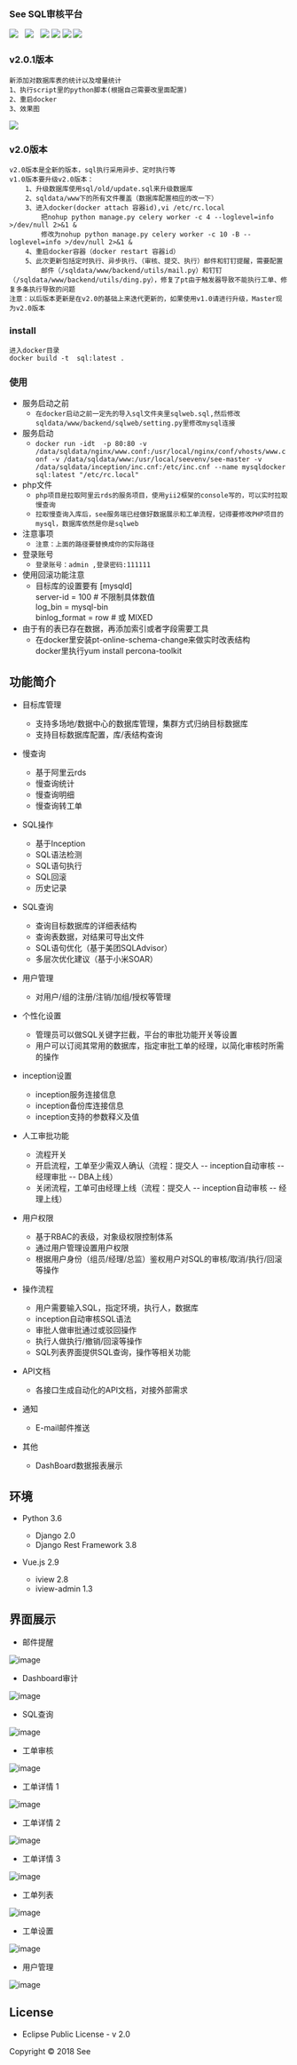 
### See SQL审核平台

![](https://img.shields.io/badge/build-release-brightgreen.svg)  
![](https://img.shields.io/badge/version-v1.0.0-brightgreen.svg)  
![](https://img.shields.io/badge/vue.js-2.9.1-brightgreen.svg) 
![](https://img.shields.io/badge/iview-2.8.0-brightgreen.svg?style=flat-square) 
![](https://img.shields.io/badge/python-3.6-brightgreen.svg)
![](https://img.shields.io/badge/Django-2.0-brightgreen.svg)

### v2.0.1版本
    新添加对数据库表的统计以及增量统计
    1、执行script里的python脚本(根据自己需要改里面配置)
    2、重启docker
    3、效果图
![](https://github.com/qieangel2013/see/blob/master/sqldata/www/frontend/dist/dist/table.png)

### v2.0版本
	v2.0版本是全新的版本，sql执行采用异步、定时执行等
	v1.0版本要升级v2.0版本：
		1、升级数据库使用sql/old/update.sql来升级数据库
		2、sqldata/www下的所有文件覆盖（数据库配置相应的改一下）
		3、进入docker(docker attach 容器id),vi /etc/rc.local
			把nohup python manage.py celery worker -c 4 --loglevel=info >/dev/null 2>&1 &
			修改为nohup python manage.py celery worker -c 10 -B --loglevel=info >/dev/null 2>&1 &
		4、重启docker容器（docker restart 容器id）
		5、此次更新包括定时执行、异步执行、（审核、提交、执行）邮件和钉钉提醒，需要配置
			邮件（/sqldata/www/backend/utils/mail.py）和钉钉（/sqldata/www/backend/utils/ding.py），修复了pt由于触发器导致不能执行工单、修复多条执行导致的问题
	注意：以后版本更新是在v2.0的基础上来迭代更新的，如果使用v1.0请进行升级，Master现为v2.0版本

### install
    进入docker目录
    docker build -t  sql:latest .
### 使用
 - 服务启动之前
    - `在docker启动之前一定先的导入sql文件夹里sqlweb.sql,然后修改sqldata/www/backend/sqlweb/setting.py里修改mysql连接`
 - 服务启动
     - `docker run -idt  -p 80:80 -v /data/sqldata/nginx/www.conf:/usr/local/nginx/conf/vhosts/www.conf
        -v /data/sqldata/www:/usr/local/seevenv/see-master
        -v /data/sqldata/inception/inc.cnf:/etc/inc.cnf
        --name mysqldocker sql:latest "/etc/rc.local"` 
 - php文件
    - `php项目是拉取阿里云rds的服务项目，使用yii2框架的console写的，可以实时拉取慢查询`
    - `拉取慢查询入库后，see服务端已经做好数据展示和工单流程，记得要修改PHP项目的mysql，数据库依然是你是sqlweb`
 - 注意事项
    - `注意：上面的路径要替换成你的实际路径`
 - 登录账号
    - `登录账号：admin ,登录密码:111111`
 - 使用回滚功能注意
    - 目标库的设置要有
        [mysqld]<br/>
        server-id = 100  # 不限制具体数值<br/>
        log_bin = mysql-bin<br/>
        binlog_format = row  # 或 MIXED
 - 由于有的表已存在数据，再添加索引或者字段需要工具
     - 在docker里安装pt-online-schema-change来做实时改表结构<br/>
       docker里执行yum install percona-toolkit


## 功能简介

- 目标库管理
    - 支持多场地/数据中心的数据库管理，集群方式归纳目标数据库
    - 支持目标数据库配置，库/表结构查询
- 慢查询
    - 基于阿里云rds
    - 慢查询统计
    - 慢查询明细
    - 慢查询转工单
- SQL操作
    - 基于Inception
    - SQL语法检测
    - SQL语句执行
    - SQL回滚
    - 历史记录
- SQL查询
    - 查询目标数据库的详细表结构
    - 查询表数据，对结果可导出文件
    - SQL语句优化（基于美团SQLAdvisor）
    - 多层次优化建议（基于小米SOAR）
- 用户管理
    - 对用户/组的注册/注销/加组/授权等管理
- 个性化设置
    - 管理员可以做SQL关键字拦截，平台的审批功能开关等设置
    - 用户可以订阅其常用的数据库，指定审批工单的经理，以简化审核时所需的操作
- inception设置
    - inception服务连接信息
    - inception备份库连接信息
    - inception支持的参数释义及值
- 人工审批功能
    - 流程开关
    - 开启流程，工单至少需双人确认（流程：提交人 -- inception自动审核 -- 经理审批 -- DBA上线）
    - 关闭流程，工单可由经理上线（流程：提交人 -- inception自动审核 -- 经理上线）
- 用户权限
    - 基于RBAC的表级，对象级权限控制体系
    - 通过用户管理设置用户权限
    - 根据用户身份（组员/经理/总监）鉴权用户对SQL的审核/取消/执行/回滚等操作
- 操作流程
    - 用户需要输入SQL，指定环境，执行人，数据库
    - inception自动审核SQL语法
    - 审批人做审批通过或驳回操作
    - 执行人做执行/撤销/回滚等操作
    - SQL列表界面提供SQL查询，操作等相关功能

- API文档
    - 各接口生成自动化的API文档，对接外部需求
    
- 通知
    - E-mail邮件推送
- 其他
    - DashBoard数据报表展示

## 环境

- Python 3.6
    - Django 2.0
    - Django Rest Framework 3.8
    
- Vue.js 2.9
    - iview 2.8
    - iview-admin 1.3

## 界面展示

- 邮件提醒

![image](https://github.com/myide/see/blob/master/frontend/src/images/github/mail.png)
- Dashboard审计

![image](https://github.com/myide/see/blob/master/frontend/src/images/github/dashboard.png)

- SQL查询

![image](https://github.com/myide/see/blob/master/frontend/src/images/github/query.png)

- 工单审核

![image](https://github.com/myide/see/blob/master/frontend/src/images/github/check.png)

- 工单详情 1

![image](https://github.com/myide/see/blob/master/frontend/src/images/github/detail1.png)

- 工单详情 2

![image](https://github.com/myide/see/blob/master/frontend/src/images/github/detail2.png)

- 工单详情 3

![image](https://github.com/myide/see/blob/master/frontend/src/images/github/detail3.png)

- 工单列表

![image](https://github.com/myide/see/blob/master/frontend/src/images/github/list.png)

- 工单设置

![image](https://github.com/myide/see/blob/master/frontend/src/images/github/platsettings.png)

- 用户管理

![image](https://github.com/myide/see/blob/master/frontend/src/images/github/user.png)

## License

- Eclipse Public License - v 2.0

Copyright © 2018 See


